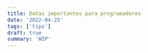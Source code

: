 ```yaml
---
title: Datas importantes para programadores
date: '2022-04-25'
tags: ['tips']
draft: true
summary: 'WIP'
---
```


<TOCInline toc={props.toc} asDisclosure toHeading={3} />